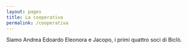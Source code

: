```yaml
---
layout: pages
title: La cooperativa
permalink: /cooperativa
---
```


Siamo Andrea Edoardo Eleonora e Jacopo, i primi quattro soci di Biclò.
